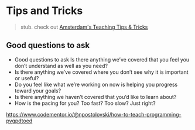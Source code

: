 # Tips and Tricks

> stub. check out [Amsterdam's Teaching Tips & Tricks](https://github.com/HackYourFuture/teaching_tips_tricks)

## Good questions to ask

- Good questions to ask Is there anything we’ve covered that you feel you don’t understand as well as you need?
- Is there anything we’ve covered where you don’t see why it is important or useful?
- Do you feel like what we’re working on now is helping you progress toward your goals?
- Is there anything we haven’t covered that you’d like to learn about?
- How is the pacing for you? Too fast? Too slow? Just right?

https://www.codementor.io/@npostolovski/how-to-teach-programming-pvgpdtoed
